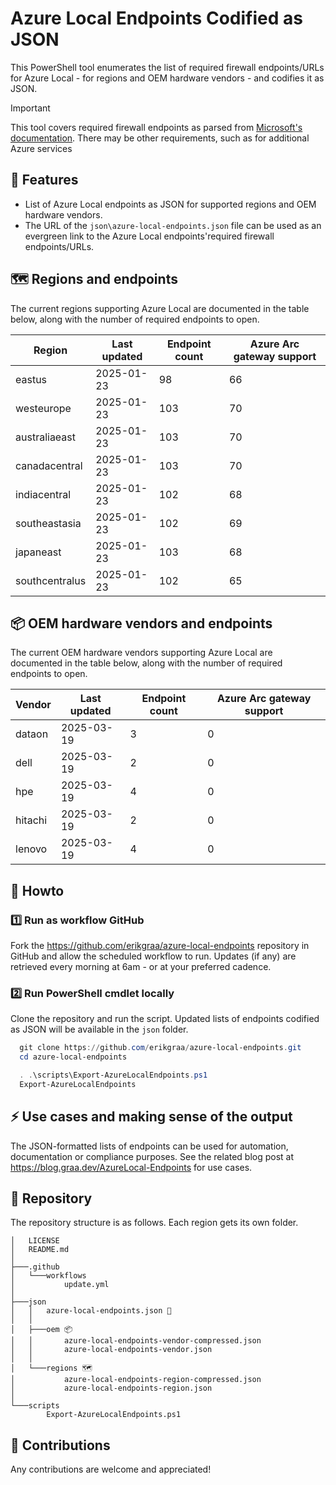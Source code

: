 # Azure Local Endpoints Codified as JSON

This PowerShell tool enumerates the list of required firewall endpoints/URLs for Azure Local - for regions and OEM hardware vendors - and codifies it as JSON.

> [!IMPORTANT]  
> This tool covers required firewall endpoints as parsed from [Microsoft's documentation](https://learn.microsoft.com/en-us/azure/azure-local/concepts/firewall-requirements). There may be other requirements, such as for additional Azure services  

## 🚀 Features

- List of Azure Local endpoints as JSON for supported regions and OEM hardware vendors.
- The URL of the `json\azure-local-endpoints.json` file can be used as an evergreen link to the Azure Local endpoints'required firewall endpoints/URLs.
## 🗺️ Regions and endpoints
The current regions supporting Azure Local are documented in the table below, along with the number of required endpoints to open.

| Region         | Last updated         | Endpoint count | Azure Arc gateway support |
| -------------- | -------------------- | -------------- | ------------------------- |
| eastus | 2025-01-23 | 98 | 66 |
| westeurope | 2025-01-23 | 103 | 70 |
| australiaeast | 2025-01-23 | 103 | 70 |
| canadacentral | 2025-01-23 | 103 | 70 |
| indiacentral | 2025-01-23 | 102 | 68 |
| southeastasia | 2025-01-23 | 102 | 69 |
| japaneast | 2025-01-23 | 103 | 68 |
| southcentralus | 2025-01-23 | 102 | 65 |

## 📦 OEM hardware vendors and endpoints
The current OEM hardware vendors supporting Azure Local are documented in the table below, along with the number of required endpoints to open.

| Vendor         | Last updated         | Endpoint count | Azure Arc gateway support |
| -------------- | -------------------- | -------------- | ------------------------- |
| dataon | 2025-03-19 | 3 | 0 |
| dell | 2025-03-19 | 2 | 0 |
| hpe | 2025-03-19 | 4 | 0 |
| hitachi | 2025-03-19 | 2 | 0 |
| lenovo | 2025-03-19 | 4 | 0 |

## 📄 Howto

### 1️⃣ Run as workflow GitHub
Fork the https://github.com/erikgraa/azure-local-endpoints repository in GitHub and allow the scheduled workflow to run. Updates (if any) are retrieved every morning at 6am - or at your preferred cadence.

### 2️⃣ Run PowerShell cmdlet locally
Clone the repository and run the script. Updated lists of endpoints codified as JSON will be available in the `json` folder.
```powershell
  git clone https://github.com/erikgraa/azure-local-endpoints.git
  cd azure-local-endpoints
  ```
```powershell
  . .\scripts\Export-AzureLocalEndpoints.ps1
  Export-AzureLocalEndpoints
  ```
## ⚡ Use cases and making sense of the output
The JSON-formatted lists of endpoints can be used for automation, documentation or compliance purposes. See the related blog post at https://blog.graa.dev/AzureLocal-Endpoints for use cases.

## 🌳 Repository

The repository structure is as follows. Each region gets its own folder.

```plaintext
│   LICENSE
│   README.md
│
├───.github
│   └───workflows
│           update.yml
│
├───json
│   │   azure-local-endpoints.json 🍏
│   │
│   ├───oem 📦
│   │       azure-local-endpoints-vendor-compressed.json
│   │       azure-local-endpoints-vendor.json 
│   │
│   └───regions 🗺️
│           azure-local-endpoints-region-compressed.json
│           azure-local-endpoints-region.json
│
└───scripts
        Export-AzureLocalEndpoints.ps1
```
## 👏 Contributions

Any contributions are welcome and appreciated!
